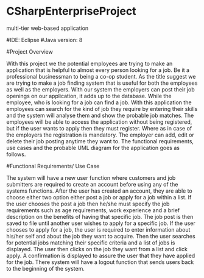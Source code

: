 # CSharpEnterpriseProject
multi-tier web-based application

#IDE: Eclipse #Java version: 8

#Project Overview

With this project we the potential employees are trying to make an application that is helpful to almost every person looking for a job. 
Be it a professional businessman to being a co-op student.
As the title suggest we are trying to make a job finding system that is useful for both the employees as well as the employers.
With our system the employers can post their job openings on our application, it adds up to the database.
While the employee, who is looking for a job can find a job. With this application the employees can search for the kind of job
they require by entering their skills and the system will analyse them and show the probable job matches. 
The employees will be able to access the application without being registered, but if the user wants to apply then they must register.
Where as in case of the employers the registration is mandatory.
The employer can add, edit or delete their job posting anytime they want to. The functional requirements, use cases and the probable UML diagram for the application goes as follows.

#Functional Requirements/ Use Case

The system will have a new user function where customers and job submitters are required to create an account before using any of the systems functions.
After the user has created an account, they are able to choose either two option either post a job or apply for a job within a list.
If the user chooses the post a job then he/she must specify the job requirements such as age requirements, work experience and a brief description on the benefits of having that specific job.
The job post is then saved to file until another user wishes to apply for a specific job.
If the user chooses to apply for a job, the user is required to enter information about his/her self and about the job they want to acquire. Then the user searches for potential jobs matching their specific criteria and a list of jobs is displayed.
The user then clicks on the job they want from a list and click apply. A confirmation is displayed to assure the user that they have applied for the job.
There system will have a logout function that sends users back to the beginning of the system.
